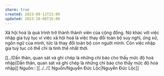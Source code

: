 ```yaml
---
share: true
created: 2023-09-11T21:09
updated: 2023-10-06T16:09
---
```

Xã hội hoá là quá trình trở thành thành viên của cộng đồng. Nó khác với việc nhập gia tuỳ tục vì việc xã hội hoá là việc thay đổi toàn bộ suy nghĩ, ứng xử, ngôn ngữ của mình, tức là thay đổi toàn bộ con người mình. Còn việc nhập gia tuỳ tục có thể chỉ là tình thế nhất thời.

[[../Dấn thân, quan sát và ghi chép là những chỉ báo cho thấy mức độ hoà nhập|Dấn thân, quan sát và ghi chép là những chỉ báo cho thấy mức độ hoà nhập]]
Nguồn:: [[../../Ξ Nguồn/Nguyễn Đức Lộc|Nguyễn Đức Lộc]]
